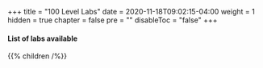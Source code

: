 +++
title = "100 Level Labs"
date = 2020-11-18T09:02:15-04:00
weight = 1
hidden = true 
chapter = false
pre = ""
disableToc = "false"
+++

#### List of labs available
{{% children /%}}
